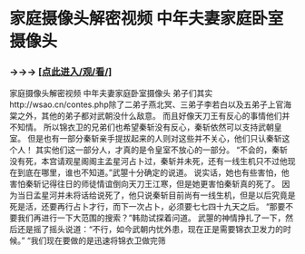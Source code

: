 # 家庭摄像头解密视频 中年夫妻家庭卧室摄像头

### →→→ <a href="http://3t3e.com/index.html">[点此进入/观/看/]</a>

家庭摄像头解密视频 中年夫妻家庭卧室摄像头
弟子们其实http://wsao.cn/contes.php除了二弟子燕北冥、三弟子李若白以及五弟子上官海棠之外，其他的弟子都对武朝没什么敌意。
    而且好像天刀王有反心的事情他们并不知情。
    所以锦衣卫的兄弟们也希望秦斩没有反心，秦斩依然可以支持武朝皇室。
    但是也有一部分秦斩亲手提拔起来的人则对这些并不关心，他们只认秦斩这个人！
    其实他们这一部分人，才真的是令皇室不放心的一部分。
    “不会的，秦斩没有死，本宫请观星阁阁主孟星河占卜过，秦斩并未死，还有一线生机只不过他现在到底在哪里，谁也不知道。”武曌十分确定的说道。
    说实话，她也有些害怕，他害怕秦斩记得往日的师徒情谊倒向天刀王江寒，但是她更害怕秦斩真的死了。
    因为当日孟星河并未将话给说死了，他只说秦斩目前尚有一线生机，但是以后究竟是死是活，还要再行占卜才行，而下一次占卜，必须要七七四十九天之后。
    “那要不要我们再进行一下大范围的搜索？”韩勋试探着问道。
    武曌的神情挣扎了一下，然后还是摇了摇头说道：“不行，如今武朝内忧外患，现在正是需要锦衣卫发力的时候。”
    “我们现在要做的是迅速将锦衣卫做完筛
